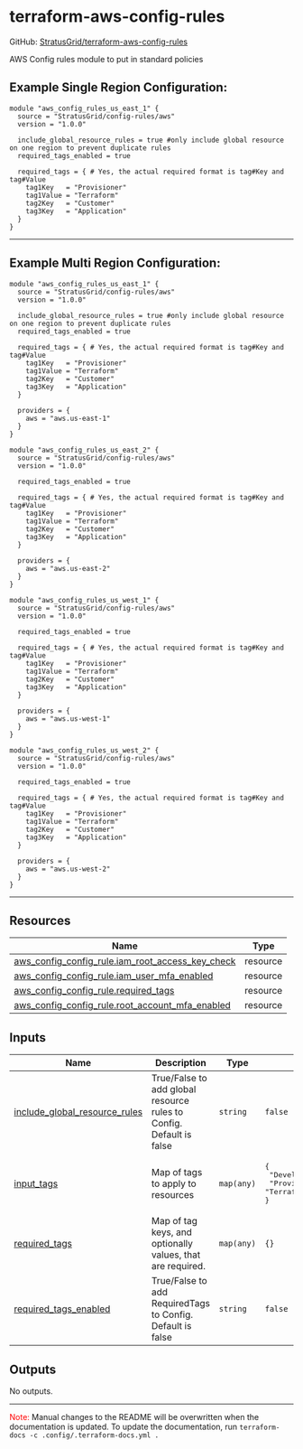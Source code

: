 <!-- BEGIN_TF_DOCS -->
# terraform-aws-config-rules

GitHub: [StratusGrid/terraform-aws-config-rules](https://github.com/StratusGrid/terraform-aws-config-rules)

AWS Config rules module to put in standard policies

## Example Single Region Configuration:
```hcl
module "aws_config_rules_us_east_1" {
  source = "StratusGrid/config-rules/aws"
  version = "1.0.0"

  include_global_resource_rules = true #only include global resource on one region to prevent duplicate rules
  required_tags_enabled = true

  required_tags = { # Yes, the actual required format is tag#Key and tag#Value
    tag1Key   = "Provisioner"
    tag1Value = "Terraform"
    tag2Key   = "Customer"
    tag3Key   = "Application"
  }
}
```
---
## Example Multi Region Configuration:
```hcl
module "aws_config_rules_us_east_1" {
  source = "StratusGrid/config-rules/aws"
  version = "1.0.0"

  include_global_resource_rules = true #only include global resource on one region to prevent duplicate rules
  required_tags_enabled = true

  required_tags = { # Yes, the actual required format is tag#Key and tag#Value
    tag1Key   = "Provisioner"
    tag1Value = "Terraform"
    tag2Key   = "Customer"
    tag3Key   = "Application"
  }

  providers = {
    aws = "aws.us-east-1"
  }
}

module "aws_config_rules_us_east_2" {
  source = "StratusGrid/config-rules/aws"
  version = "1.0.0"

  required_tags_enabled = true

  required_tags = { # Yes, the actual required format is tag#Key and tag#Value
    tag1Key   = "Provisioner"
    tag1Value = "Terraform"
    tag2Key   = "Customer"
    tag3Key   = "Application"
  }

  providers = {
    aws = "aws.us-east-2"
  }
}

module "aws_config_rules_us_west_1" {
  source = "StratusGrid/config-rules/aws"
  version = "1.0.0"

  required_tags_enabled = true

  required_tags = { # Yes, the actual required format is tag#Key and tag#Value
    tag1Key   = "Provisioner"
    tag1Value = "Terraform"
    tag2Key   = "Customer"
    tag3Key   = "Application"
  }

  providers = {
    aws = "aws.us-west-1"
  }
}

module "aws_config_rules_us_west_2" {
  source = "StratusGrid/config-rules/aws"
  version = "1.0.0"

  required_tags_enabled = true

  required_tags = { # Yes, the actual required format is tag#Key and tag#Value
    tag1Key   = "Provisioner"
    tag1Value = "Terraform"
    tag2Key   = "Customer"
    tag3Key   = "Application"
  }

  providers = {
    aws = "aws.us-west-2"
  }
}
```
---

## Resources

| Name | Type |
|------|------|
| [aws_config_config_rule.iam_root_access_key_check](https://registry.terraform.io/providers/hashicorp/aws/latest/docs/resources/config_config_rule) | resource |
| [aws_config_config_rule.iam_user_mfa_enabled](https://registry.terraform.io/providers/hashicorp/aws/latest/docs/resources/config_config_rule) | resource |
| [aws_config_config_rule.required_tags](https://registry.terraform.io/providers/hashicorp/aws/latest/docs/resources/config_config_rule) | resource |
| [aws_config_config_rule.root_account_mfa_enabled](https://registry.terraform.io/providers/hashicorp/aws/latest/docs/resources/config_config_rule) | resource |

## Inputs

| Name | Description | Type | Default | Required |
|------|-------------|------|---------|:--------:|
| <a name="input_include_global_resource_rules"></a> [include\_global\_resource\_rules](#input\_include\_global\_resource\_rules) | True/False to add global resource rules to Config. Default is false | `string` | `false` | no |
| <a name="input_input_tags"></a> [input\_tags](#input\_input\_tags) | Map of tags to apply to resources | `map(any)` | <pre>{<br>  "Developer": "StratusGrid",<br>  "Provisioner": "Terraform"<br>}</pre> | no |
| <a name="input_required_tags"></a> [required\_tags](#input\_required\_tags) | Map of tag keys, and optionally values, that are required. | `map(any)` | `{}` | no |
| <a name="input_required_tags_enabled"></a> [required\_tags\_enabled](#input\_required\_tags\_enabled) | True/False to add RequiredTags to Config. Default is false | `string` | `false` | no |

## Outputs

No outputs.

---

<span style="color:red">Note:</span> Manual changes to the README will be overwritten when the documentation is updated. To update the documentation, run `terraform-docs -c .config/.terraform-docs.yml .`
<!-- END_TF_DOCS -->